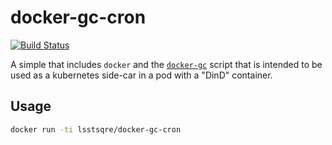 docker-gc-cron
===

[![Build Status](https://travis-ci.org/lsst-sqre/docker-gc-cron.png)](https://travis-ci.org/lsst-sqre/docker-gc-cron)

A simple that includes `docker` and the
[`docker-gc`](https://github.com/spotify/docker-gc) script that is intended to
be used as a kubernetes side-car in a pod with a "DinD" container.

Usage
---

```sh
docker run -ti lsstsqre/docker-gc-cron
```
